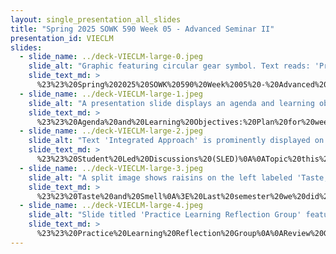 ```yaml
---
layout: single_presentation_all_slides
title: "Spring 2025 SOWK 590 Week 05 - Advanced Seminar II"
presentation_id: VIECLM
slides:
  - slide_name: ../deck-VIECLM-large-0.jpeg
    slide_alt: "Graphic featuring circular gear symbol. Text reads: 'Practicum Seminar II, Week 05 for SOWK 591.1.' Bottom text: 'Jacob Campbell, Ph.D. LICSW at Heritage University.' Light yellow and purple color scheme."
    slide_text_md: >
      %23%23%20Spring%202025%20SOWK%20590%20Week%2005%20-%20Advanced%20Seminar%20II%0A%0Atitle:%20Spring%202025%20SOWK%20590%20Week%2005%20-%20Advanced%20Seminar%20II%0Adate:%202025-02-19%2015:53:01%0Alocation:%20Heritage%20University%0Atags:%0A%20%20-%20Heritage%20University%0A%20%20-%20MSW%20Program%0A%20%20-%20SOWK%20591%0Apresentation_video:%20%3E%0A%20%20%22%22%0Adescription:%20%3E%0A%0AWeek%20three%20for%20SOWK%20590%20is%20synchronous,%20with%20class%20on%20Saturday%20(02/22/25).%20Students%20will%20reflect%20on%20their%20practicum%20experience%20in%20their%20journals.%20During%20class,%20we%20will%20have%20a%20student-led%20discussion%20regarding%20an%20integrated%20approach,%20engage%20in%20mindfulness%20through%20our%20senses,%20and%20participate%20in%20a%20group%20reflecting%20on%20their%20practice.%20The%20following%20is%20the%20agenda:%0A%0A-%20SLED:%20Integrated%20Approach%0A-%20Mindfulness%20activity%0A-%20Practice%20Learning%20Reflection%20Group%0A%0AThe%20learning%20objectives%20this%20week%20include:%0A%0A-%20Students%20will%20recognize%20the%20shared%20experiences%20of%20peers%20in%20their%20practicum%20and%20be%20able%20to%20use%20the%20group%20as%20a%20method%20for%20sharing%20and%20problem-solving.%0A-%20Students%20will%20analyze%20their%20practicum%20experience,%20reflecting%20on%20how%20it%20connects%20to%20their%20development%20and%20demonstration%20of%20competence.%0A-%20Students%20will%20actively%20practice%20a%20mindfulness%20activity.%0A-%20Students%20consider%20taking%20an%20integrated%20approach%20and%20how%20that%20can%20be%20implemented.%0A%0A
  - slide_name: ../deck-VIECLM-large-1.jpeg
    slide_alt: "A presentation slide displays an agenda and learning objectives. The agenda includes an 'Integrated Approach,' 'Mindfulness activity,' and 'Practice Learning Reflection Group.' Learning objectives highlight recognizing shared experiences, analyzing practicum experiences, practicing mindfulness, and considering integrated approaches."
    slide_text_md: >
      %23%23%20Agenda%20and%20Learning%20Objectives:%20Plan%20for%20week%2005%0A%0AAgenda%20this%20week:%20%0A%0A-%20**SLED**:%20Integrated%20Approach%0A-%20Mindfulness%20activity%0A-%20Practice%20Learning%20Reflection%20Group%0A%0AThe%20learning%20objectives%20this%20week%20include:%0A%0A-%20Students%20will%20recognize%20the%20shared%20experiences%20of%20peers%20in%20their%20practicum%20and%20be%20able%20to%20use%20the%20group%20as%20a%20method%20for%20sharing%20and%20problem-solving.%0A-%20Students%20will%20analyze%20their%20practicum%20experience,%20reflecting%20on%20how%20it%20connects%20to%20their%20development%20and%20demonstration%20of%20competence.%0A-%20Students%20will%20actively%20practice%20a%20mindfulness%20activity.%0A-%20Students%20consider%20taking%20an%20integrated%20approach%20and%20how%20that%20can%20be%20implemented.%0A%0A%0A
  - slide_name: ../deck-VIECLM-large-2.jpeg
    slide_alt: "Text 'Integrated Approach' is prominently displayed on a white background. Below, a gray oval button contains the words 'Student LEad Discussion.'"
    slide_text_md: >
      %23%23%20Student%20Led%20Discussions%20(SLED)%0A%0ATopic%20this%20week%20is%20**Integrated%20Approach**%0A%0A%5BWhole%20Class%20Activity%5D%20Give%20selected%20students%20opportunity%20to%20facilitate%20presentation/discussion%20regarding%20topic.%0A%0A%0A
  - slide_name: ../deck-VIECLM-large-3.jpeg
    slide_alt: "A split image shows raisins on the left labeled 'Taste,' while a hand adds oil to a diffuser on the right labeled 'Smell.' Text also reads 'Smell & Taste.'"
    slide_text_md: >
      %23%23%20Taste%20and%20Smell%0A%3E%20Last%20semester%20we%20did%20the%20five%20senses%20activity.%20I%20want%20to%20have%20us%20focus%20on%20two%20senses%20today%20with%20some%20strong%20connections.%20%0A%0A%5BWhole%20Group%20Activity%5D%20Focusing%20on%20sense%20of%20taste%0A%0A-%20Distribute%20individual%20boxes%20of%20raisins%20for%20students%20to%20take%20some%20and%20mindfully%20eat%20them%0A-%20Give%202%20minutes%20to%20focus%20on%20the%20flavor%20and%20taste%0A%0A%5BWhole%20Group%20Activity%5D%20Focusing%20on%20the%20sense%20of%20smell%0A%0A-%20Distribute%20essential%20oils%20and%20allow%20students%20to%20put%20them%20on%20hand,%20smell,%20etc.%0A-%20Give%202%20minutes%20to%20focus%20on%20the%20sense%20of%20smell%20from%20this.%0A%0A%0A
  - slide_name: ../deck-VIECLM-large-4.jpeg
    slide_alt: "Slide titled 'Practice Learning Reflection Group' features a white background with sections detailing discussion prompts and group norms, emphasizing respect and confidentiality. Text includes:- **Group Check-in Question:** An activity you did or something you learned recently.  - **Practicum Discussion:**  - Discuss things going on at your practicums.  - Explore client needs and group problem-solving.  - Share about the work you are doing with your clients.- **Group Norms** (on dark background):  - We will be respectful of each other.  - We will approach our dialog with an open mind.  - We will engage and fully participate.  - We will keep our client's information confidential."
    slide_text_md: >
      %23%23%20Practice%20Learning%20Reflection%20Group%0A%0AReview%20Group%20Norms:%0A%0A-%20We%20will%20be%20respectful%20of%20each%20other%0A-%20We%20will%20approach%20our%20dialog%20with%20an%20open%20mind%0A-%20We%20will%20engage%20and%20fully%20participate%0A-%20We%20will%20keep%20our%20client's%20information%20confidential%0A%0A**Group%20Check-in%20Question**:%0AAn%20activity%20you%20did%20or%20something%20you%20learned%20recently%0A%0A**Practicum%20Discussion**:%20%0A%0ADiscuss%20any%20of%20the%20following:%0A%0A-%20Discuss%20things%20going%20on%20at%20your%20practicums.%0A-%20Explore%20client%20needs%20and%20group%20problem-solving.%0A-%20Share%20about%20the%20work%20you%20are%20doing%20with%20your%20clients.%0A
---
```

